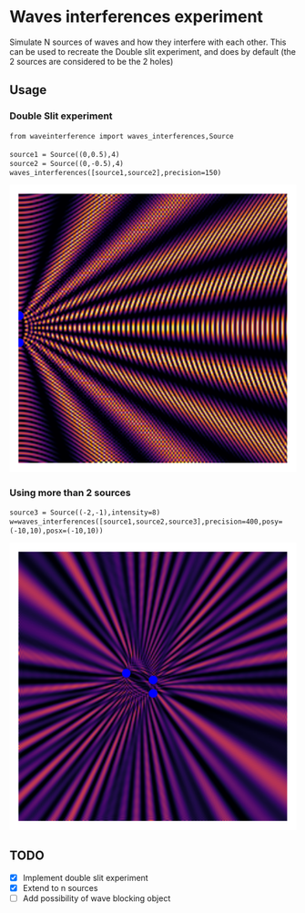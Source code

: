 # Waves interferences experiment 

Simulate N sources of waves and how they interfere with each other.
This can be used to recreate the Double slit experiment, and does by default (the 2 sources are considered to be the 2 holes)


## Usage 

### Double Slit experiment
```python3
from waveinterference import waves_interferences,Source

source1 = Source((0,0.5),4)
source2 = Source((0,-0.5),4)
waves_interferences([source1,source2],precision=150)
```
![double_slit](./.img/double_slit.svg)

### Using more than 2 sources

```python3
source3 = Source((-2,-1),intensity=8)
w=waves_interferences([source1,source2,source3],precision=400,posy=(-10,10),posx=(-10,10))
```
![3sources](./.img/3sources.svg)


## TODO
- [x] Implement double slit experiment
- [x] Extend to n sources
- [ ] Add possibility of wave blocking object